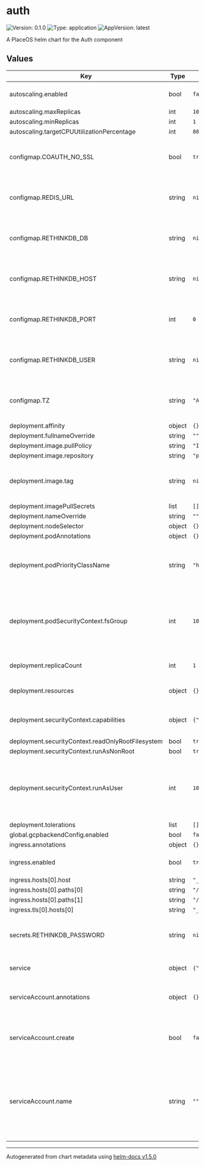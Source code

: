 # auth

![Version: 0.1.0](https://img.shields.io/badge/Version-0.1.0-informational?style=flat-square) ![Type: application](https://img.shields.io/badge/Type-application-informational?style=flat-square) ![AppVersion: latest](https://img.shields.io/badge/AppVersion-latest-informational?style=flat-square)

A PlaceOS helm chart for the Auth component

## Values

| Key | Type | Default | Description |
|-----|------|---------|-------------|
| autoscaling.enabled | bool | `false` | enable horizontal pod autoscaling |
| autoscaling.maxReplicas | int | `10` |  |
| autoscaling.minReplicas | int | `1` |  |
| autoscaling.targetCPUUtilizationPercentage | int | `80` |  |
| configmap.COAUTH_NO_SSL | bool | `true` | value exposed as environment variable to the pod |
| configmap.REDIS_URL | string | `nil` | value exposed as environment variable to the pod |
| configmap.RETHINKDB_DB | string | `nil` | value exposed as environment variable to the pod |
| configmap.RETHINKDB_HOST | string | `nil` | value exposed as environment variable to the pod |
| configmap.RETHINKDB_PORT | int | `0` | value exposed as environment variable to the pod |
| configmap.RETHINKDB_USER | string | `nil` | value exposed as environment variable to the pod |
| configmap.TZ | string | `"Australia/Sydney"` | value exposed as environment variable to the pod |
| deployment.affinity | object | `{}` |  |
| deployment.fullnameOverride | string | `""` |  |
| deployment.image.pullPolicy | string | `"IfNotPresent"` |  |
| deployment.image.repository | string | `"placeos/auth"` |  |
| deployment.image.tag | string | `nil` | tag Overrides the image tag whose default is the chart appVersion. |
| deployment.imagePullSecrets | list | `[]` |  |
| deployment.nameOverride | string | `""` |  |
| deployment.nodeSelector | object | `{}` |  |
| deployment.podAnnotations | object | `{}` |  |
| deployment.podPriorityClassName | string | `"high"` | pod priority class must exist already Generated by the init job chart |
| deployment.podSecurityContext.fsGroup | int | `10001` | fsGroup is defined at container build time and in most circumstances should not be changed |
| deployment.replicaCount | int | `1` | number of replicas to deploy |
| deployment.resources | object | `{}` | Pod resources request and limits |
| deployment.securityContext.capabilities | object | `{"drop":["ALL"]}` | Linux Capabilities for the container |
| deployment.securityContext.readOnlyRootFilesystem | bool | `true` |  |
| deployment.securityContext.runAsNonRoot | bool | `true` |  |
| deployment.securityContext.runAsUser | int | `10001` | runAsUser is defined at container build time and in most circumstances should not be changed |
| deployment.tolerations | list | `[]` |  |
| global.gcpbackendConfig.enabled | bool | `false` |  |
| ingress.annotations | object | `{}` |  |
| ingress.enabled | bool | `true` | enable ingress to expose the pod services |
| ingress.hosts[0].host | string | `"_"` |  |
| ingress.hosts[0].paths[0] | string | `"/auth/"` |  |
| ingress.hosts[0].paths[1] | string | `"/api/files/"` |  |
| ingress.tls[0].hosts[0] | string | `"_"` |  |
| secrets.RETHINKDB_PASSWORD | string | `nil` | value exposed as environment variable to the pod |
| service | object | `{"port":3000,"type":"ClusterIP"}` | service exposed by deployment |
| serviceAccount.annotations | object | `{}` | Annotations to add to the service account |
| serviceAccount.create | bool | `false` | Specifies whether a service account should be created |
| serviceAccount.name | string | `""` | The name of the service account to use. If not set and create is true, a name is generated using the fullname template |

----------------------------------------------
Autogenerated from chart metadata using [helm-docs v1.5.0](https://github.com/norwoodj/helm-docs/releases/v1.5.0)
